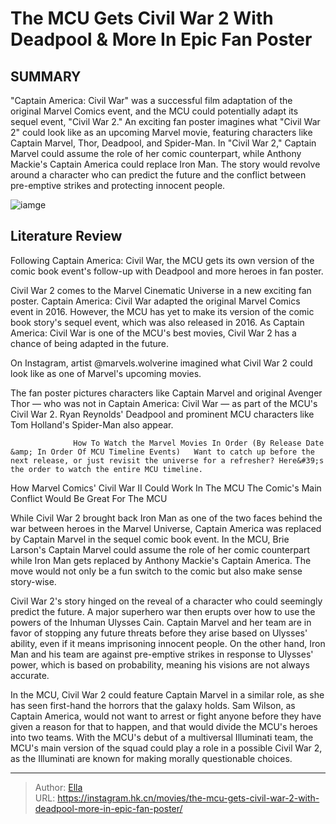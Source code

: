 # The MCU Gets Civil War 2 With Deadpool &amp; More In Epic Fan Poster


## SUMMARY 



  &#34;Captain America: Civil War&#34; was a successful film adaptation of the original Marvel Comics event, and the MCU could potentially adapt its sequel event, &#34;Civil War 2.&#34;   An exciting fan poster imagines what &#34;Civil War 2&#34; could look like as an upcoming Marvel movie, featuring characters like Captain Marvel, Thor, Deadpool, and Spider-Man.   In &#34;Civil War 2,&#34; Captain Marvel could assume the role of her comic counterpart, while Anthony Mackie&#39;s Captain America could replace Iron Man. The story would revolve around a character who can predict the future and the conflict between pre-emptive strikes and protecting innocent people.  

![iamge](https://static1.srcdn.com/wordpress/wp-content/uploads/2024/01/mcu-civil-war-2-fan-poster.jpg)

## Literature Review

Following Captain America: Civil War, the MCU gets its own version of the comic book event&#39;s follow-up with Deadpool and more heroes in fan poster.




Civil War 2 comes to the Marvel Cinematic Universe in a new exciting fan poster. Captain America: Civil War adapted the original Marvel Comics event in 2016. However, the MCU has yet to make its version of the comic book story&#39;s sequel event, which was also released in 2016. As Captain America: Civil War is one of the MCU&#39;s best movies, Civil War 2 has a chance of being adapted in the future.




On Instagram, artist @marvels.wolverine imagined what Civil War 2 could look like as one of Marvel&#39;s upcoming movies.


 

The fan poster pictures characters like Captain Marvel and original Avenger Thor — who was not in Captain America: Civil War — as part of the MCU&#39;s Civil War 2. Ryan Reynolds&#39; Deadpool and prominent MCU characters like Tom Holland&#39;s Spider-Man also appear.

                  How To Watch the Marvel Movies In Order (By Release Date &amp; In Order Of MCU Timeline Events)   Want to catch up before the next release, or just revisit the universe for a refresher? Here&#39;s the order to watch the entire MCU timeline.   


 How Marvel Comics&#39; Civil War II Could Work In The MCU 
The Comic&#39;s Main Conflict Would Be Great For The MCU
          




While Civil War 2 brought back Iron Man as one of the two faces behind the war between heroes in the Marvel Universe, Captain America was replaced by Captain Marvel in the sequel comic book event. In the MCU, Brie Larson&#39;s Captain Marvel could assume the role of her comic counterpart while Iron Man gets replaced by Anthony Mackie&#39;s Captain America. The move would not only be a fun switch to the comic but also make sense story-wise.

Civil War 2&#39;s story hinged on the reveal of a character who could seemingly predict the future. A major superhero war then erupts over how to use the powers of the Inhuman Ulysses Cain. Captain Marvel and her team are in favor of stopping any future threats before they arise based on Ulysses&#39; ability, even if it means imprisoning innocent people. On the other hand, Iron Man and his team are against pre-emptive strikes in response to Ulysses&#39; power, which is based on probability, meaning his visions are not always accurate.

In the MCU, Civil War 2 could feature Captain Marvel in a similar role, as she has seen first-hand the horrors that the galaxy holds. Sam Wilson, as Captain America, would not want to arrest or fight anyone before they have given a reason for that to happen, and that would divide the MCU&#39;s heroes into two teams. With the MCU&#39;s debut of a multiversal Illuminati team, the MCU&#39;s main version of the squad could play a role in a possible Civil War 2, as the Illuminati are known for making morally questionable choices.






---

> Author: [Ella](https://instagram.hk.cn/)  
> URL: https://instagram.hk.cn/movies/the-mcu-gets-civil-war-2-with-deadpool-more-in-epic-fan-poster/  

